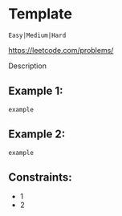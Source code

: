 # Template

`Easy|Medium|Hard`

https://leetcode.com/problems/

Description

## Example 1:

```
example
```

## Example 2:

```
example
```

## Constraints:

* 1
* 2
